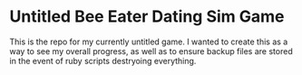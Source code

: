# Untitled Bee Eater Dating Sim Game
This is the repo for my currently untitled game. I wanted to create this as a way to see my overall progress, as well as to ensure backup files are stored in the event of ruby scripts destryoing everything.
